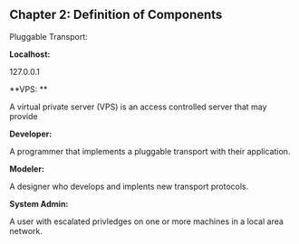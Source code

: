 ## Chapter 2: Definition of Components

Pluggable Transport:

**Localhost:**

127.0.0.1

**VPS: **

A virtual private server \(VPS\) is an access controlled server that may provide

**Developer:**

A programmer that implements a pluggable transport with their application.

**Modeler:**

A designer who develops and implents new transport protocols.

**System Admin:**

A user with escalated privledges on one or more machines in a local area network.

